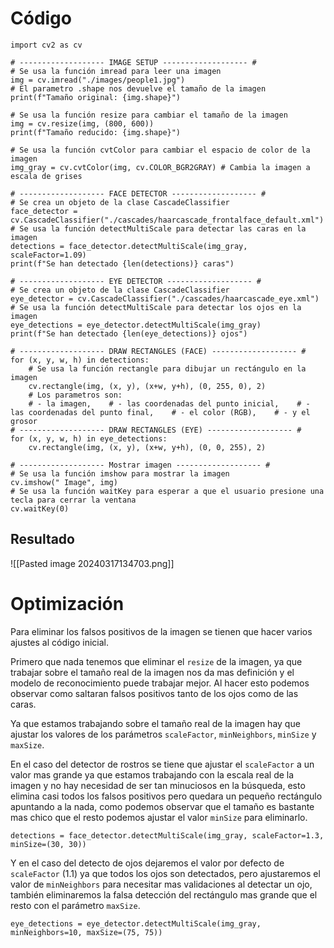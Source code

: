 # Código

```
import cv2 as cv  
  
# ------------------- IMAGE SETUP ------------------- #  
# Se usa la función imread para leer una imagen  
img = cv.imread("./images/people1.jpg")  
# El parametro .shape nos devuelve el tamaño de la imagen  
print(f"Tamaño original: {img.shape}")  
  
# Se usa la función resize para cambiar el tamaño de la imagen  
img = cv.resize(img, (800, 600))  
print(f"Tamaño reducido: {img.shape}")  
  
# Se usa la función cvtColor para cambiar el espacio de color de la imagen  
img_gray = cv.cvtColor(img, cv.COLOR_BGR2GRAY) # Cambia la imagen a escala de grises  
  
# ------------------- FACE DETECTOR ------------------- #  
# Se crea un objeto de la clase CascadeClassifier  
face_detector = cv.CascadeClassifier("./cascades/haarcascade_frontalface_default.xml")  
# Se usa la función detectMultiScale para detectar las caras en la imagen  
detections = face_detector.detectMultiScale(img_gray, scaleFactor=1.09)  
print(f"Se han detectado {len(detections)} caras")  
  
# ------------------- EYE DETECTOR ------------------- #  
# Se crea un objeto de la clase CascadeClassifier  
eye_detector = cv.CascadeClassifier("./cascades/haarcascade_eye.xml")  
# Se usa la función detectMultiScale para detectar los ojos en la imagen  
eye_detections = eye_detector.detectMultiScale(img_gray)  
print(f"Se han detectado {len(eye_detections)} ojos")  
  
# ------------------- DRAW RECTANGLES (FACE) ------------------- #  
for (x, y, w, h) in detections:  
    # Se usa la función rectangle para dibujar un rectángulo en la imagen  
    cv.rectangle(img, (x, y), (x+w, y+h), (0, 255, 0), 2)  
    # Los parametros son:  
    # - la imagen,    # - las coordenadas del punto inicial,    # - las coordenadas del punto final,    # - el color (RGB),    # - y el grosor  
# ------------------- DRAW RECTANGLES (EYE) ------------------- #  
for (x, y, w, h) in eye_detections:  
    cv.rectangle(img, (x, y), (x+w, y+h), (0, 0, 255), 2)  
  
# ------------------- Mostrar imagen ------------------- #  
# Se usa la función imshow para mostrar la imagen  
cv.imshow(" Image", img)  
# Se usa la función waitKey para esperar a que el usuario presione una tecla para cerrar la ventana  
cv.waitKey(0)
```

## Resultado
![[Pasted image 20240317134703.png]]
# Optimización
Para eliminar los falsos positivos de la imagen se tienen que hacer varios ajustes al código inicial.

Primero que nada tenemos que eliminar el `resize` de la imagen, ya que trabajar sobre el tamaño real de la imagen nos da mas definición y el modelo de reconocimiento puede trabajar mejor. Al hacer esto podemos observar como saltaran falsos positivos tanto de los ojos como de las caras.

Ya que estamos trabajando sobre el tamaño real de la imagen hay que ajustar los valores de los parámetros `scaleFactor`, `minNeighbors`, `minSize` y `maxSize`.

En el caso del detector de rostros se tiene que ajustar el `scaleFactor` a un valor mas grande ya que estamos trabajando con la escala real de la imagen y no hay necesidad de ser tan minuciosos en la búsqueda, esto elimina casi todos los falsos positivos pero quedara un pequeño rectángulo apuntando a la nada, como podemos observar que el tamaño es bastante mas chico que el resto podemos ajustar el valor `minSize` para eliminarlo.

```
detections = face_detector.detectMultiScale(img_gray, scaleFactor=1.3, minSize=(30, 30))
```

Y en el caso del detecto de ojos dejaremos el valor por defecto de `scaleFactor` (1.1) ya que todos los ojos son detectados, pero ajustaremos el valor de `minNeighbors` para necesitar mas validaciones al detectar un ojo, también eliminaremos la falsa detección del rectángulo mas grande que el resto con el parámetro `maxSize`.

```
eye_detections = eye_detector.detectMultiScale(img_gray, minNeighbors=10, maxSize=(75, 75))
```